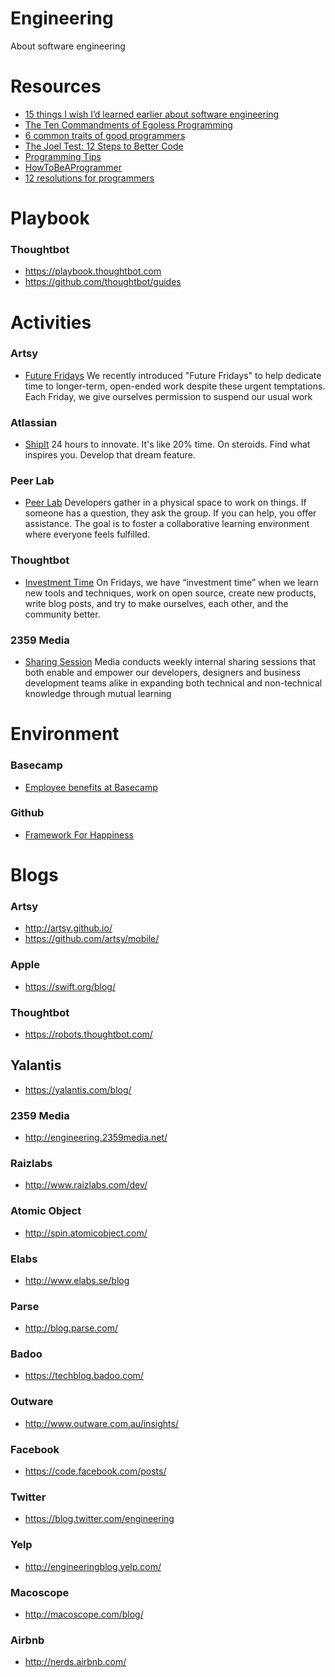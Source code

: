 # Engineering
About software engineering

# Resources

- [15 things I wish I’d learned earlier about software engineering](https://medium.com/@kyleve/15-things-i-wish-id-learned-earlier-about-software-engineering-c9a4b16d36de)
- [The Ten Commandments of Egoless Programming](http://blog.codinghorror.com/the-ten-commandments-of-egoless-programming/)
- [6 common traits of good programmers](http://www.royvanrijn.com/blog/2013/12/6-traits-of-good-programmers/)
- [The Joel Test: 12 Steps to Better Code](http://www.joelonsoftware.com/articles/fog0000000043.html)
- [Programming Tips](http://www.yacoset.com/Home/programming-tips)
- [HowToBeAProgrammer](https://github.com/braydie/HowToBeAProgrammer)
- [12 resolutions for programmers](http://matt.might.net/articles/programmers-resolutions/)

# Playbook

### Thoughtbot
- https://playbook.thoughtbot.com
- https://github.com/thoughtbot/guides

# Activities

### Artsy
- [Future Fridays](http://artsy.github.io/blog/2015/12/22/future-fridays/)
We recently introduced "Future Fridays" to help dedicate time to longer-term, open-ended work despite these urgent temptations. Each Friday, we give ourselves permission to suspend our usual work

### Atlassian
- [ShipIt](https://www.atlassian.com/company/shipit)
24 hours to innovate. It's like 20% time. On steroids. Find what inspires you. Develop that dream feature.

### Peer Lab
- [Peer Lab](http://artsy.github.io/blog/2015/08/10/peer-lab/)
Developers gather in a physical space to work on things. If someone has a question, they ask the group. If you can help, you offer assistance. The goal is to foster a collaborative learning environment where everyone feels fulfilled.

### Thoughtbot
- [Investment Time](https://thoughtbot.com/jobs)
On Fridays, we have “investment time” when we learn new tools and techniques, work on open source, create new products, write blog posts, and try to make ourselves, each other, and the community better.

### 2359 Media
- [Sharing Session](http://2359media.com/2014/10/29/perspective-what-i-learnt-from-a-serial-entrepreneur/)
Media conducts weekly internal sharing sessions that both enable and empower our developers, designers and business development teams alike in expanding both technical and non-technical knowledge through mutual learning

# Environment

### Basecamp
- [Employee benefits at Basecamp](https://m.signalvnoise.com/employee-benefits-at-basecamp-d2d46fd06c58#.sowqf2pl7)

### Github
- [Framework For Happiness](https://www.youtube.com/watch?v=i0FzgvYxdvk)

# Blogs

### Artsy
- http://artsy.github.io/
- https://github.com/artsy/mobile/

### Apple
- https://swift.org/blog/

### Thoughtbot
- https://robots.thoughtbot.com/

## Yalantis
- https://yalantis.com/blog/

### 2359 Media
- http://engineering.2359media.net/

### Raizlabs
- http://www.raizlabs.com/dev/

### Atomic Object
- http://spin.atomicobject.com/

### Elabs
- http://www.elabs.se/blog

### Parse
- http://blog.parse.com/

### Badoo
- https://techblog.badoo.com/

### Outware
- http://www.outware.com.au/insights/

### Facebook
- https://code.facebook.com/posts/

### Twitter
- https://blog.twitter.com/engineering

### Yelp
- http://engineeringblog.yelp.com/

### Macoscope
- http://macoscope.com/blog/

### Airbnb
- http://nerds.airbnb.com/
